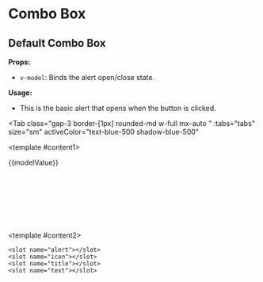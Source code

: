 # Combo Box
<script setup lang="ts">
import { ref } from 'vue'
const tabs = [
  { label: 'UI', value: 1, content: '' },
  { label: 'Slots', value: 2, content: ''},
  { label: 'Props', value: 3, content: ''},
];
const modelValue = ref<string[]>([]);
const items = ['all', 'one', 'two'];
</script>


## Default Combo Box

**Props:**
- `v-model`: Binds the alert open/close state.

**Usage:**
- This is the basic alert that opens when the button is clicked.

<Tab 
   class="gap-3 border-[1px] rounded-md w-full mx-auto "
    :tabs="tabs" 
    size="sm"
    activeColor="text-blue-500 shadow-blue-500"
  >
<template #content1>
<ComboBox v-model="modelValue" :items="items" multiple enableChip/>
<p> {{modelValue}}</p>
<br>
<br>
<br>
<br>
<br>
<br>

</template>

<template #content2>

```vue
<slot name="alert"></slot>
<slot name="icon"></slot>
<slot name="title"></slot>
<slot name="text"></slot>
```

</template>
<template #content3>

```vue
<Alert v-model="alertEnable"/>
```

</template>
</Tab>